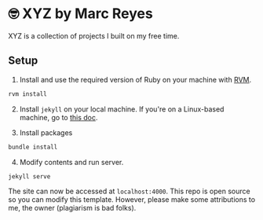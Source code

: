 # 🤓 XYZ by Marc Reyes

XYZ is a collection of projects I built on my free time.

## Setup
1. Install and use the required version of Ruby on your machine with [RVM](https://rvm.io/).
```sh
rvm install
```

2. Install `jekyll` on your local machine. If you're on a Linux-based machine, go to [this doc](https://jekyllrb.com/docs/installation/ubuntu/).

3. Install packages
```sh
bundle install
```

4. Modify contents and run server.
```sh
jekyll serve
```

The site can now be accessed at `localhost:4000`. This repo is open source so you can modify this template. However, please make some attributions to me, the owner (plagiarism is bad folks).